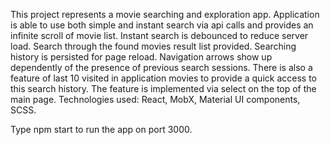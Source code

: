 This project represents a movie searching and exploration app.
Application is able to use both simple and instant search via api calls and provides an infinite scroll of movie list. Instant search is debounced to reduce server load.
Search through the found movies result list provided.
Searching history is persisted for page reload.
Navigation arrows show up dependently of the presence of previous search sessions.
There is also a feature of last 10 visited in application movies to provide a quick access to this search history. The feature is implemented via select on the top of the main page.
Technologies used: React, MobX, Material UI components, SCSS.

Type npm start to run the app on port 3000.
